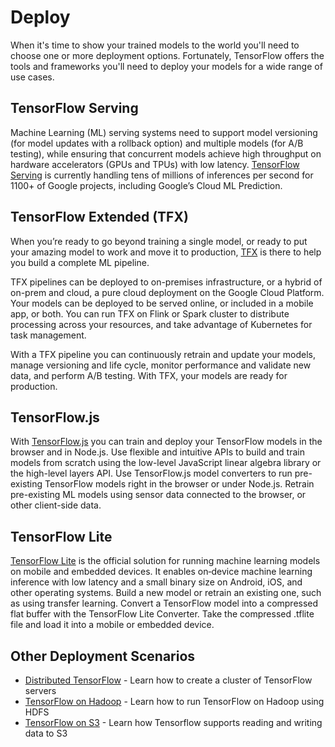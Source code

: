 # Deploy

When it's time to show your trained models to the world you'll need to choose
one or more deployment options. Fortunately, TensorFlow offers the tools and
frameworks you'll need to deploy your models for a wide range of use cases.

## TensorFlow Serving

Machine Learning (ML) serving systems need to support model versioning (for
model updates with a rollback option) and multiple models (for A/B testing),
while ensuring that concurrent models achieve high throughput on hardware
accelerators (GPUs and TPUs) with low latency. [TensorFlow Serving](/serving)
is currently handling tens of millions of inferences per second for 1100+ of
Google projects, including Google’s Cloud ML Prediction.

## TensorFlow Extended (TFX)

When you’re ready to go beyond training a single model, or ready to put your
amazing model to work and move it to production, [TFX](/tfx) is there to help
you build a complete ML pipeline.

TFX pipelines can be deployed to on-premises infrastructure, or a hybrid of
on-prem and cloud, a pure cloud deployment on the Google Cloud Platform. Your
models can be deployed to be served online, or included in a mobile app, or
both. You can run TFX on Flink or Spark cluster to distribute processing across
your resources, and take advantage of Kubernetes for task management.

With a TFX pipeline you can continuously retrain and update your models, manage
versioning and life cycle, monitor performance and validate new data, and
perform A/B testing. With TFX, your models are ready for production.

## TensorFlow.js

With [TensorFlow.js](https://js.tensorflow.org/) you can train and deploy your
TensorFlow models in the browser and in Node.js. Use flexible and intuitive
APIs to build and train models from scratch using the low-level JavaScript
linear algebra library or the high-level layers API. Use TensorFlow.js model
converters to run pre-existing TensorFlow models right in the browser or under
Node.js. Retrain pre-existing ML models using sensor data connected to the
browser, or other client-side data.

## TensorFlow Lite

[TensorFlow Lite](/lite) is the official solution for running machine learning
models on mobile and embedded devices. It enables on‑device machine learning
inference with low latency and a small binary size on Android, iOS, and other
operating systems. Build a new model or retrain an existing one, such as using
transfer learning. Convert a TensorFlow model into a compressed flat buffer with
the TensorFlow Lite Converter. Take the compressed .tflite file and load it into
a mobile or embedded device.

## Other Deployment Scenarios

* [Distributed TensorFlow](../deploy/distributed.md) - Learn how to create a
cluster of TensorFlow servers
* [TensorFlow on Hadoop](../deploy/hadoop.md) - Learn how to run TensorFlow on
Hadoop using HDFS
* [TensorFlow on S3](../deploy/s3.md) - Learn how Tensorflow supports reading
and writing data to S3
